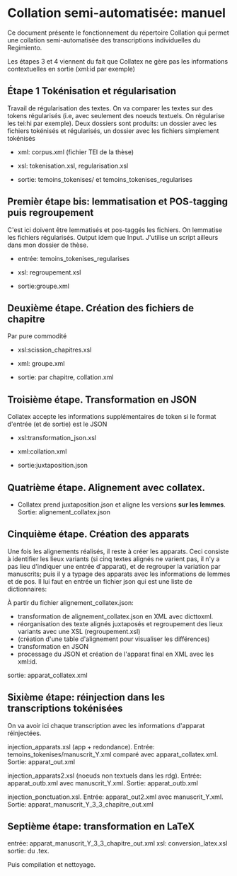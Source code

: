 # Collation semi-automatisée: manuel

Ce document présente le fonctionnement du répertoire Collation qui permet une collation 
semi-automatisée des transcriptions individuelles du Regimiento. 


Les étapes 3 et 4 viennent du fait que Collatex ne gère pas les informations
contextuelles en sortie (xml:id par exemple) 


## Étape 1 Tokénisation et régularisation

Travail de régularisation des textes. On va comparer les textes sur
des tokens régularisés (i.e, avec seulement des noeuds textuels. On régularise les tei:hi par exemple).
Deux dossiers sont produits: un dossier avec les fichiers tokénisés et régularisés, un dossier avec
les fichiers simplement tokénisés


- xml: corpus.xml (fichier TEI de la thèse)

- xsl: tokenisation.xsl, regularisation.xsl

- sortie: temoins_tokenises/ et temoins_tokenises_regularises



## Premièr étape bis: lemmatisation et POS-tagging puis regroupement

C'est ici doivent être lemmatisés et pos-taggés les fichiers. On lemmatise les fichiers régularisés. Output idem que Input.
J'utilise un script ailleurs dans mon dossier de thèse.

- entrée: temoins_tokenises_regularises

- xsl: regroupement.xsl

- sortie:groupe.xml



## Deuxième étape. Création des fichiers de chapitre

Par pure commodité

- xsl:scission_chapitres.xsl

- xml: groupe.xml

- sortie: par chapitre, collation.xml


## Troisième étape. Transformation en JSON

Collatex accepte les informations supplémentaires de token 
si le format d'entrée (et de sortie) est le JSON

- xsl:transformation_json.xsl

- xml:collation.xml

- sortie:juxtaposition.json


## Quatrième étape. Alignement avec collatex.

- Collatex prend juxtaposition.json et aligne les versions **sur les lemmes**. Sortie: alignement_collatex.json


## Cinquième étape. Création des apparats

Une fois les alignements réalisés, il reste à créer les apparats.
Ceci consiste à identifier les lieux variants (si cinq textes alignés ne varient pas,
il n'y a pas lieu d'indiquer une entrée d'apparat), et de regrouper
la variation par manuscrits; puis il y a typage des apparats avec les informations de lemmes et de pos.
Il lui faut en entrée un fichier json qui est une liste de dictionnaires:

À partir du fichier alignement_collatex.json:
- transformation de alignement_collatex.json en XML avec dicttoxml.
- réorganisation des texte alignés juxtaposés et regroupement des lieux variants avec une XSL (regroupement.xsl)
- (création d'une table d'alignement pour visualiser les différences)
- transformation en JSON
- processage du JSON et création de l'apparat final en XML avec les xml:id.

sortie: apparat_collatex.xml


## Sixième étape: réinjection dans les transcriptions tokénisées

On va avoir ici chaque transcription avec les informations d'apparat réinjectées.


injection_apparats.xsl (app + redondance). Entrée: temoins_tokenises/manuscrit_Y.xml comparé avec apparat_collatex.xml. Sortie: apparat_out.xml

injection_apparats2.xsl (noeuds non textuels dans les rdg). Entrée: apparat_outb.xml avec manuscrit_Y.xml. Sortie: apparat_outb.xml

injection_ponctuation.xsl. Entrée: apparat_out2.xml avec manuscrit_Y.xml. Sortie: apparat_manuscrit_Y_3_3_chapitre_out.xml


## Septième étape: transformation en LaTeX

entrée: apparat_manuscrit_Y_3_3_chapitre_out.xml
xsl: conversion_latex.xsl
sortie: du .tex.

Puis compilation et nettoyage.
